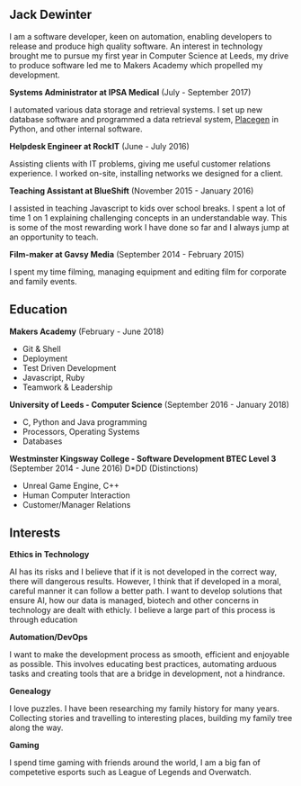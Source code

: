 ## Jack Dewinter

I am a software developer, keen on automation, enabling developers to release and produce high quality software. An interest in technology brought me to pursue my first year in Computer Science at Leeds, my drive to produce software led me to Makers Academy which propelled my development.

**Systems Administrator at IPSA Medical** (July - September 2017)

I automated various data storage and retrieval systems. I set up new database software and programmed a data retrieval system, [Placegen](https://github.com/dewinterjack/placegen) in Python, and other internal software.

**Helpdesk Engineer at RockIT** (June - July 2016)

Assisting clients with IT problems, giving me useful customer relations experience. I worked on-site, installing networks we designed for a client. 

**Teaching Assistant at BlueShift** (November 2015 - January 2016)

I assisted in teaching Javascript to kids over school breaks. I spent a lot of time 1 on 1 explaining challenging concepts in an understandable way. This is some of the most rewarding work I have done so far and I always jump at an opportunity to teach.

**Film-maker at Gavsy Media** (September 2014 - February 2015)

I spent my time filming, managing equipment and editing film for corporate and family events. 

## Education

**Makers Academy** (February - June 2018)

* Git & Shell
* Deployment
* Test Driven Development
* Javascript, Ruby
* Teamwork & Leadership

**University of Leeds - Computer Science** (September 2016 - January 2018) 

* C, Python and Java programming
* Processors, Operating Systems
* Databases

**Westminster Kingsway College - Software Development BTEC Level 3** (September 2014 - June 2016) D*DD (Distinctions)

* Unreal Game Engine, C++
* Human Computer Interaction
* Customer/Manager Relations

## Interests

**Ethics in Technology**

AI has its risks and I believe that if it is not developed in the correct way, there will dangerous results. However, I think that if developed in a moral, careful manner it can follow a better path. I want to develop solutions that ensure AI, how our data is managed, biotech and other concerns in technology are dealt with ethicly. I believe a large part of this process is through education

**Automation/DevOps**

I want to make the development process as smooth, efficient and enjoyable as possible. This involves educating best practices, automating arduous tasks and creating tools that are a bridge in development, not a hindrance.

**Genealogy**

I love puzzles. I have been researching my family history for many years. Collecting stories and travelling to interesting places, building my family tree along the way.

**Gaming**

I spend time gaming with friends around the world, I am a big fan of competetive esports such as League of Legends and Overwatch.